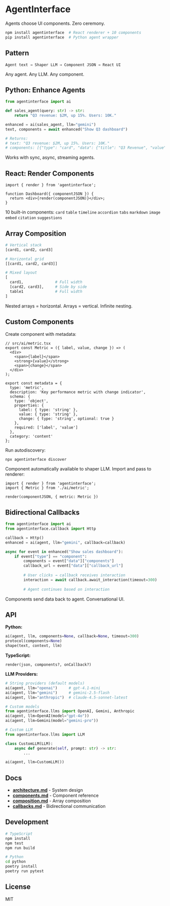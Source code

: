 # AgentInterface

Agents choose UI components. Zero ceremony.

```bash
npm install agentinterface  # React renderer + 10 components
pip install agentinterface  # Python agent wrapper
```

## Pattern

```
Agent text → Shaper LLM → Component JSON → React UI
```

Any agent. Any LLM. Any component.

## Python: Enhance Agents

```python
from agentinterface import ai

def sales_agent(query: str) -> str:
    return "Q3 revenue: $2M, up 15%. Users: 10K."

enhanced = ai(sales_agent, llm="gemini")
text, components = await enhanced("Show Q3 dashboard")

# Returns:
# text: "Q3 revenue: $2M, up 15%. Users: 10K."
# components: [{"type": "card", "data": {"title": "Q3 Revenue", "value": "$2M"}}]
```

Works with sync, async, streaming agents.

## React: Render Components

```tsx
import { render } from 'agentinterface';

function Dashboard({ componentJSON }) {
  return <div>{render(componentJSON)}</div>;
}
```

10 built-in components: `card` `table` `timeline` `accordion` `tabs` `markdown` `image` `embed` `citation` `suggestions`

## Array Composition

```python
# Vertical stack
[card1, card2, card3]

# Horizontal grid
[[card1, card2, card3]]

# Mixed layout
[
  card1,              # Full width
  [card2, card3],     # Side by side
  table1              # Full width
]
```

Nested arrays = horizontal. Arrays = vertical. Infinite nesting.

## Custom Components

Create component with metadata:

```tsx
// src/ai/metric.tsx
export const Metric = ({ label, value, change }) => (
  <div>
    <span>{label}</span>
    <strong>{value}</strong>
    <span>{change}</span>
  </div>
);

export const metadata = {
  type: 'metric',
  description: 'Key performance metric with change indicator',
  schema: {
    type: 'object',
    properties: {
      label: { type: 'string' },
      value: { type: 'string' },
      change: { type: 'string', optional: true }
    },
    required: ['label', 'value']
  },
  category: 'content'
};
```

Run autodiscovery:

```bash
npx agentinterface discover
```

Component automatically available to shaper LLM. Import and pass to renderer:

```tsx
import { render } from 'agentinterface';
import { Metric } from './ai/metric';

render(componentJSON, { metric: Metric })
```

## Bidirectional Callbacks

```python
from agentinterface import ai
from agentinterface.callback import Http

callback = Http()
enhanced = ai(agent, llm="gemini", callback=callback)

async for event in enhanced("Show sales dashboard"):
    if event["type"] == "component":
        components = event["data"]["components"]
        callback_url = event["data"]["callback_url"]
        
        # User clicks → callback receives interaction
        interaction = await callback.await_interaction(timeout=300)
        
        # Agent continues based on interaction
```

Components send data back to agent. Conversational UI.

## API

**Python:**
```python
ai(agent, llm, components=None, callback=None, timeout=300)
protocol(components=None)
shape(text, context, llm)
```

**TypeScript:**
```tsx
render(json, components?, onCallback?)
```

**LLM Providers:**
```python
# String providers (default models)
ai(agent, llm="openai")     # gpt-4.1-mini
ai(agent, llm="gemini")     # gemini-2.5-flash
ai(agent, llm="anthropic")  # claude-4.5-sonnet-latest

# Custom models
from agentinterface.llms import OpenAI, Gemini, Anthropic
ai(agent, llm=OpenAI(model="gpt-4o"))
ai(agent, llm=Gemini(model="gemini-pro"))

# Custom LLM
from agentinterface.llms import LLM

class CustomLLM(LLM):
    async def generate(self, prompt: str) -> str:
        ...

ai(agent, llm=CustomLLM())
```

## Docs

- [**architecture.md**](docs/architecture.md) - System design
- [**components.md**](docs/components.md) - Component reference
- [**composition.md**](docs/composition.md) - Array composition
- [**callbacks.md**](docs/callbacks.md) - Bidirectional communication

## Development

```bash
# TypeScript
npm install
npm test
npm run build

# Python
cd python
poetry install
poetry run pytest
```

## License

MIT